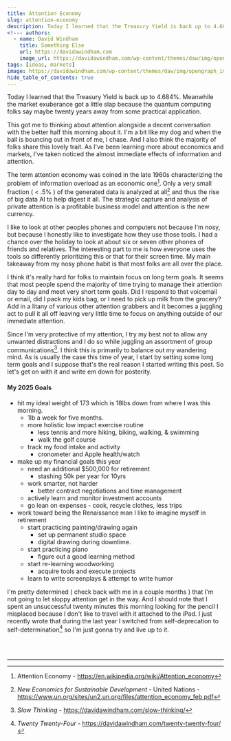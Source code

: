 ```yaml
---
title: Attention Economy
slug: attention-economy
description: Today I learned that the Treasury Yield is back up to 4.684%
<!--- authors:
  - name: David Windham
    title: Something Else
    url: https://davidawindham.com
    image_url: https://davidawindham.com/wp-content/themes/daw/img/opengraph_image.jpg -->
tags: [ideas, markets]
image: https://davidawindham.com/wp-content/themes/daw/img/opengraph_image.jpg
hide_table_of_contents: true
---
```


Today I learned that the Treasury Yield is back up to 4.684%. Meanwhile the market exuberance got a little slap because the quantum computing folks say maybe twenty years away from some practical application. 

<!-- truncate -->

This got me to thinking about attention alongside a decent conversation with the better half this morning about it. I'm a bit like my dog and when the ball is bouncing out in front of me, I chase. And I also think the majority of folks share this lovely trait. As I've been learning more about economics and markets, I've taken noticed the almost immediate effects of information and attention. 

The term attention economy was coined in the late 1960s characterizing the problem of information overload as an economic one[^1]. Only a very small fraction ( < .5% ) of the generated data is analyzed at all[^2] and thus the rise of big data AI to help digest it all. The strategic capture and analysis of private attention is a profitable business model and attention is the new currency.

I like to look at other peoples phones and computers not because I'm nosy, but because I honestly like to investigate how they use those tools. I had a chance over the holiday to look at about six or seven other phones of friends and relatives. The interesting part to me is how everyone uses the tools so differently prioritizing this or that for their screen time. My main takeaway from my nosy phone habit is that most folks are all over the place.

I think it's really hard for folks to maintain focus on long term goals. It seems that most people spend the majority of time trying to manage their attention day to day and meet very short term goals. Did I respond to that voicemail or email, did I pack my kids bag, or I need to pick up milk from the grocery? Add in a litany of various other attention grabbers and it becomes a juggling act to pull it all off leaving very little time to focus on anything outside of our immediate attention. 

Since I'm very protective of my attention, I try my best not to allow any unwanted distractions and I do so while juggling an assortment of group communications[^3]. I think this is primarily to balance out my wandering mind. As is usually the case this time of year, I start by setting some long term goals and I suppose that's the real reason I started writing this post. So let's get on with it and write em down for posterity.

#### My 2025 Goals

- hit my ideal weight of 173 which is 18lbs down from where I was this morning.
  - 1lb a week for five months.
  - more holistic low impact exercise routine
    - less tennis and more hiking, biking, walking, & swimming
    - walk the golf course
  - track my food intake and activity
    - cronometer and Apple health/watch
- make up my financial goals this year
  - need an additional $500,000 for retirement 
    - stashing 50k per year for 10yrs
  - work smarter, not harder
    - better contract negotiations and time management
  - actively learn and monitor investment accounts
  - go lean on expenses - cook, recycle clothes, less trips
- work toward being the Renaissance man I like to imagine myself in retirement
  - start practicing painting/drawing again
    - set up permanent studio space
    - digital drawing during downtime.
  - start practicing piano 
    - figure out a good learning method
  - start re-learning woodworking
    - acquire tools and execute projects
  - learn to write screenplays & attempt to write humor

I'm pretty determined ( check back with me in a couple months ) that I'm not going to let sloppy attention get in the way. And I should note that I spent an unsuccessful twenty minutes this morning looking for the pencil I misplaced because I don't like to travel with it attached to the iPad. I just recently wrote that during the last year I switched from self-deprecation to self-determination[^4] so I'm just gonna try and live up to it. 

<div><br/><br/></div>

---

[^1]: Attention Economy - https://en.wikipedia.org/wiki/Attention_economy
[^2]: _New Economics for Sustainable Development_ - United Nations - https://www.un.org/sites/un2.un.org/files/attention_economy_feb.pdf
[^3]: _Slow Thinking_ - https://davidawindham.com/slow-thinking/
[^4]: _Twenty Twenty-Four_ - https://davidawindham.com/twenty-twenty-four/



